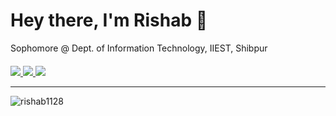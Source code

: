 <h1 align="left">Hey there, I'm Rishab 👋</h1>

Sophomore @ Dept. of Information Technology, IIEST, Shibpur
<br>
<p align="left" style="margin-top:20px;">

<a href="https://www.linkedin.com/in/rishab-purkayastha-8817b9210/">
<img src="https://img.shields.io/badge/linkedin-%230077B5.svg?&style=for-the-badge&logo=linkedin&logoColor=white"></img>
</a>

<a href="https://drive.google.com/file/d/1Q05zoFLpVmOxqL3jmZJ5IrWz47sg1wQY/view?usp=sharing">
<img src="https://img.shields.io/badge/resume-pdf-%23181717.svg?&style=for-the-badge&logoColor=white">
</img>
</a>

<a href="mailto:rishabpurkayastha28@gmail.com">
<img src="https://img.shields.io/badge/gmail-D14836?&style=for-the-badge&logo=gmail&logoColor=white"></img>
</a>
                                                                                                    
</p> 

<hr>

<img src="https://github-readme-stats.vercel.app/api?username=rishab1128&hide=stars&count_private=true&show_icons=true&theme=gotham" alt="rishab1128" />
